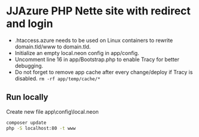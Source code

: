 # JJAzure PHP Nette site with redirect and login

- .htaccess.azure needs to be used on Linux containers to rewrite domain.tld/www to domain.tld.
- Initialize an empty local.neon config in app/config.
- Uncomment line 16 in app/Bootstrap.php to enable Tracy for better debugging.
- Do not forget to remove app cache after every change/deploy if Tracy is disabled. `rm -rf app/temp/cache/*`

## Run locally

Create new file app\config\local.neon

```bash
composer update
php -S localhost:80 -t www
```